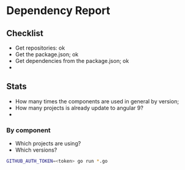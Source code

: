# Dependency Report

## Checklist

- Get repositories: ok
- Get the package.json; ok
- Get dependencies from the package.json; ok
- 

## Stats

- How many times the components are used in general by version;
- How many projects is already update to angular 9?
- 


### By component

- Which projects are using?
- Which versions?

```bash
GITHUB_AUTH_TOKEN=<token> go run *.go
```